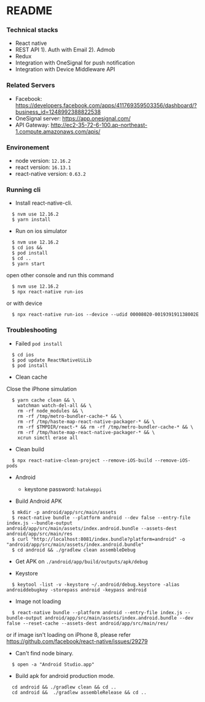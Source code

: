 # README #

### Technical stacks ###
- React native
- REST API
  1). Auth with Email
  2). Admob
- Redux
- Integration with OneSignal for push notification
- Integration with Device Middleware API

### Related Servers
- Facebook: https://developers.facebook.com/apps/411769359503356/dashboard/?business_id=1248992388822538
- OneSignal server: https://app.onesignal.com/
- API Gateway: http://ec2-35-72-6-100.ap-northeast-1.compute.amazonaws.com/apis/

### Environement ###
- node version: `12.16.2`
- react version: `16.13.1`
- react-native version: `0.63.2`

### Running cli ###

- Install react-native-cli.
```shell
  $ nvm use 12.16.2
  $ yarn install
```

- Run on ios simulator
```shell
  $ nvm use 12.16.2
  $ cd ios &&
  $ pod install
  $ cd ..
  $ yarn start
```
open other console and run this command
```shell
  $ nvm use 12.16.2
  $ npx react-native run-ios
```

or with device 

```
  $ npx react-native run-ios --device --udid 00008020-001939191138002E
```

### Troubleshooting

* Failed `pod install`
```
  $ cd ios
  $ pod update ReactNativeUiLib
  $ pod install
```
* Clean cache 

Close the iPhone simulation
```shell
  $ yarn cache clean && \
    watchman watch-del-all && \
    rm -rf node_modules && \
    rm -rf /tmp/metro-bundler-cache-* && \
    rm -rf /tmp/haste-map-react-native-packager-* && \
    rm -rf $TMPDIR/react-* && rm -rf /tmp/metro-bundler-cache-* && \
    rm -rf /tmp/haste-map-react-native-packager-* && \
    xcrun simctl erase all
```

* Clean build
```
  $ npx react-native-clean-project --remove-iOS-build --remove-iOS-pods
```

* Android
  - keystone password: `hatakeppi`

* Build Android APK
```
  $ mkdir -p android/app/src/main/assets
  $ react-native bundle --platform android --dev false --entry-file index.js --bundle-output android/app/src/main/assets/index.android.bundle --assets-dest android/app/src/main/res
  $ curl "http://localhost:8081/index.bundle?platform=android" -o "android/app/src/main/assets/index.android.bundle"
  $ cd android && ./gradlew clean assembleDebug
```
  - Get APK on `./android/app/build/outputs/apk/debug`


* Keystore
```
  $ keytool -list -v -keystore ~/.android/debug.keystore -alias androiddebugkey -storepass android -keypass android
```

* Image not loading
```
  $ react-native bundle --platform android --entry-file index.js --bundle-output android/app/src/main/assets/index.android.bundle --dev false --reset-cache --assets-dest android/app/src/main/res/
```

or if image isn't loading on iPhone 8, please refer https://github.com/facebook/react-native/issues/29279

* Can't find node binary.
```
  $ open -a "Android Studio.app"
```

* Build apk for android production mode.
```
  cd android && ./gradlew clean && cd ..
  cd android &&  ./gradlew assembleRelease && cd ..
```